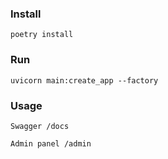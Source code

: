 ### Install

```
poetry install
```

### Run

```
uvicorn main:create_app --factory
```

### Usage

```
Swagger /docs
```

```
Admin panel /admin
```
